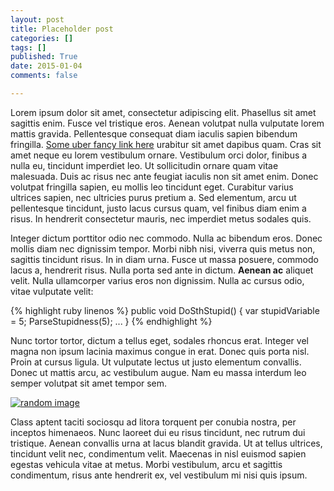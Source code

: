 ```yaml
---
layout: post
title: Placeholder post
categories: []
tags: []
published: True
date: 2015-01-04
comments: false

---
```

Lorem ipsum dolor sit amet, consectetur adipiscing elit. Phasellus sit amet sagittis enim. Fusce vel tristique eros. Aenean volutpat nulla vulputate lorem mattis gravida. Pellentesque consequat diam iaculis sapien bibendum fringilla. [Some uber fancy link here](http://theoneyoudontlike.github.io) urabitur sit amet dapibus quam. Cras sit amet neque eu lorem vestibulum ornare. Vestibulum orci dolor, finibus a nulla eu, tincidunt imperdiet leo. Ut sollicitudin ornare quam vitae malesuada. Duis ac risus nec ante feugiat iaculis non sit amet enim. Donec volutpat fringilla sapien, eu mollis leo tincidunt eget. Curabitur varius ultrices sapien, nec ultricies purus pretium a. Sed elementum, arcu ut pellentesque tincidunt, justo lacus cursus quam, vel finibus diam enim a risus. In hendrerit consectetur mauris, nec imperdiet metus sodales quis.

Integer dictum porttitor odio nec commodo. Nulla ac bibendum eros. Donec mollis diam nec dignissim tempor. Morbi nibh nisi, viverra quis metus non, sagittis tincidunt risus. In in diam urna. Fusce ut massa posuere, commodo lacus a, hendrerit risus. Nulla porta sed ante in dictum. **Aenean ac** aliquet velit. Nulla ullamcorper varius eros non dignissim. Nulla ac cursus odio, vitae vulputate velit:

{% highlight ruby linenos %}
public void DoSthStupid()
{
    var stupidVariable = 5;
    ParseStupidness(5);
    ...
}
{% endhighlight %}

Nunc tortor tortor, dictum a tellus eget, sodales rhoncus erat. Integer vel magna non ipsum lacinia maximus congue in erat. Donec quis porta nisl. Proin at cursus ligula. Ut vulputate lectus ut justo elementum convallis. Donec ut mattis arcu, ac vestibulum augue. Nam eu massa interdum leo semper volutpat sit amet tempor sem. 

[![random image](http://i.imgur.com/HpXFfah.png)](#)

Class aptent taciti sociosqu ad litora torquent per conubia nostra, per inceptos himenaeos. Nunc laoreet dui eu risus tincidunt, nec rutrum dui tristique. Aenean convallis urna at lacus blandit gravida. Ut at tellus ultrices, tincidunt velit nec, condimentum velit. Maecenas in nisl euismod sapien egestas vehicula vitae at metus. Morbi vestibulum, arcu et sagittis condimentum, risus ante hendrerit ex, vel vestibulum mi nisi quis ipsum.